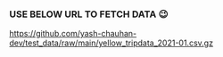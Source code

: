 ### USE BELOW URL TO FETCH DATA 😉
https://github.com/yash-chauhan-dev/test_data/raw/main/yellow_tripdata_2021-01.csv.gz
